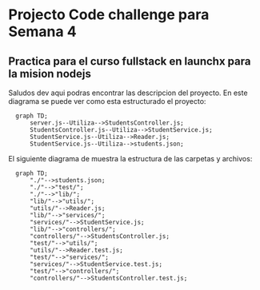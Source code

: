 # Projecto Code challenge para Semana 4

## Practica para el curso fullstack en launchx para la mision nodejs

Saludos dev aqui podras encontrar las descripcion del proyecto.
En este diagrama se puede ver como esta estructurado el proyecto:

```mermaid
  graph TD;
      server.js--Utiliza-->StudentsController.js;
      StudentsController.js--Utiliza-->StudentService.js;
      StudentService.js--Utiliza-->Reader.js;
      StudentService.js--Utiliza-->students.json;
```

El siguiente diagrama de muestra la estructura de las carpetas y archivos:

```mermaid
  graph TD;
      "./"-->students.json;
      "./"-->"test/";
      "./"-->"lib/";
      "lib/"-->"utils/";
      "utils/"-->Reader.js;
      "lib/"-->"services/";
      "services/"-->StudentService.js;
      "lib/"-->"controllers/";
      "controllers/"-->StudentsController.js;
      "test/"-->"utils/";
      "utils/"-->Reader.test.js;
      "test/"-->"services/";
      "services/"-->StudentService.test.js;
      "test/"-->"controllers/";
      "controllers/"-->StudentsController.test.js;
```
